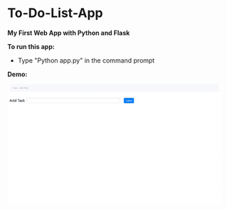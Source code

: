 # To-Do-List-App
**My First Web App with Python and Flask**

**To run this app:**
 - Type "Python app.py" in the command prompt

**Demo:**

<img src="https://github.com/ijoseff/To-Do-List-App/blob/master/ReadMe%20Photos/demo.gif?raw=true" alt="App Demo">
